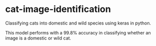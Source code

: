# cat-image-identification
Classifying cats into domestic and wild species using keras in python. 

This model performs with a 99.8% accuracy in classifying whether an image is a domestic or wild cat. 


